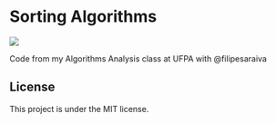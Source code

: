 # Sorting Algorithms

![](https://i.imgur.com/S14iDxb.png)

Code from my Algorithms Analysis class at UFPA with @filipesaraiva 

## License
This project is under the MIT license.
